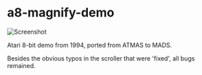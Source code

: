 # a8-magnify-demo
![Screenshot](https://user-images.githubusercontent.com/29672548/27508154-a45f9c66-58df-11e7-945d-fa32bee1b6fa.png "The Magnify Demo in action on Altirra")

Atari 8-bit demo from 1994, ported from ATMAS to MADS.

Besides the obvious typos in the scroller that were 'fixed', all bugs remained.

